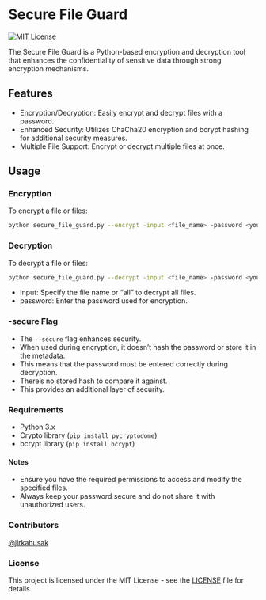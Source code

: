 # Secure File Guard
[![MIT License](https://img.shields.io/badge/License-MIT-green.svg)](https://choosealicense.com/licenses/mit/)

The Secure File Guard is a Python-based encryption and decryption tool that enhances the confidentiality of sensitive data through strong encryption mechanisms.

## Features
- Encryption/Decryption: Easily encrypt and decrypt files with a password.
- Enhanced Security: Utilizes ChaCha20 encryption and bcrypt hashing for additional security measures.
- Multiple File Support: Encrypt or decrypt multiple files at once.

## Usage
### Encryption
To encrypt a file or files:

```bash
python secure_file_guard.py --encrypt -input <file_name> -password <your_password> [-secure]
```

### Decryption
To decrypt a file or files:

```bash
python secure_file_guard.py --decrypt -input <file_name> -password <your_password>
```
- input: Specify the file name or “all” to decrypt all files.
- password: Enter the password used for encryption.

### -secure Flag

- The `--secure` flag enhances security.
- When used during encryption, it doesn’t hash the password or store it in the metadata.
- This means that the password must be entered correctly during decryption.
- There’s no stored hash to compare it against.
- This provides an additional layer of security.

### Requirements
- Python 3.x
- Crypto library (`pip install pycryptodome`)
- bcrypt library (`pip install bcrypt`)

#### Notes
- Ensure you have the required permissions to access and modify the specified files.
- Always keep your password secure and do not share it with unauthorized users.

### Contributors

[@jirkahusak](https://www.github.com/jirkahusak)

### License

This project is licensed under the MIT License - see the [LICENSE](LICENSE) file for details.
